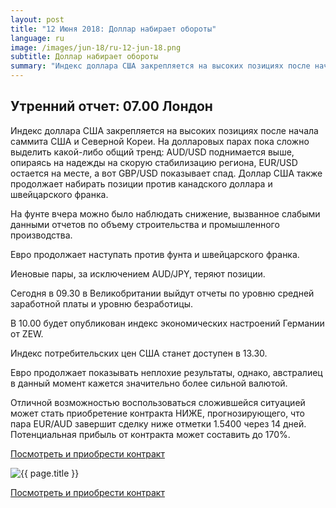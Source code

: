 ```yaml
---
layout: post
title: "12 Июня 2018: Доллар набирает обороты"
language: ru
image: /images/jun-18/ru-12-jun-18.png
subtitle: Доллар набирает обороты
summary: "Индекс доллара США закрепляется на высоких позициях после начала саммита США и Северной Кореи. На долларовых парах пока сложно выделить какой-либо общий тренд: AUD/USD поднимается выше, опираясь на надежды на скорую стабилизацию региона, EUR/USD остается на месте, а вот GBP/USD показывает спад"
---
```

##  Утренний отчет: 07.00 Лондон

Индекс доллара США закрепляется на высоких позициях после начала саммита США и Северной Кореи. На долларовых парах пока сложно выделить какой-либо общий тренд: AUD/USD поднимается выше, опираясь на надежды на скорую стабилизацию региона, EUR/USD остается на месте, а вот GBP/USD показывает спад. Доллар США также продолжает набирать позиции против канадского доллара и швейцарского франка.

На фунте вчера можно было наблюдать снижение, вызванное слабыми данными отчетов по объему строительства и промышленного производства.

Евро продолжает наступать против фунта и швейцарского франка.

Иеновые пары, за исключением AUD/JPY, теряют позиции.
 
 
Сегодня в 09.30 в Великобритании выйдут отчеты по уровню средней заработной платы и уровню безработицы.

В 10.00 будет опубликован индекс экономических настроений Германии от ZEW.

Индекс потребительских цен США станет доступен в 13.30.
 
 
Евро продолжает показывать неплохие результаты, однако, австралиец в данный момент кажется значительно более сильной валютой.

Отличной возможностью воспользоваться сложившейся ситуацией может стать приобретение контракта НИЖЕ, прогнозирующего, что пара EUR/AUD завершит сделку ниже отметки 1.5400 через 14 дней. Потенциальная прибыль от контракта может составить до 170%.

<a href="http://record.binary.com/_bivVDfg8lHux76XffYA0JmNd7ZgqdRLk/1/market=forex&underlying=frxEURAUD&formname=higherlower&duration_amount=14&duration_units=d&amount=10&amount_type=payout&expiry_type=duration&barrier=1.5400" target="_blank" rel="noopener noreferrer nofollow">Посмотреть и приобрести контракт</a>

<img src="{{ site.url }}/images/jun-18/ru-12-jun-18.png" alt="{{ page.title }}"  title="{{ page.title }}">

<a href="%LINK%%?https://www.binary.com/d/trade.cgi?market=forex&underlying=frxEURAUD&formname=higherlower&duration_amount=14&duration_units=d&amount=10&amount_type=payout&expiry_type=duration&barrier=1.5400" target="_blank" rel="noopener noreferrer nofollow">Посмотреть и приобрести контракт</a>
